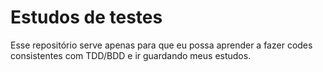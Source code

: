 # Estudos de testes

Esse repositório serve apenas para que eu possa aprender a fazer codes consistentes com TDD/BDD e ir guardando meus estudos.
